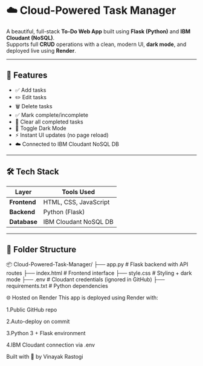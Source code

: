 # ☁️ Cloud-Powered Task Manager  
A beautiful, full-stack **To-Do Web App** built using **Flask (Python)** and **IBM Cloudant (NoSQL)**.  
Supports full **CRUD** operations with a clean, modern UI, **dark mode**, and deployed live using **Render**.


---

## 🚀 Features

- ✅ Add tasks
- ✏️ Edit tasks
- 🗑️ Delete tasks
- ✅ Mark complete/incomplete
- 🧹 Clear all completed tasks
- 🌙 Toggle Dark Mode
- ⚡ Instant UI updates (no page reload)
- ☁️ Connected to IBM Cloudant NoSQL DB

---

## 🛠 Tech Stack

| Layer       | Tools Used                        |
|-------------|-----------------------------------|
| **Frontend**| HTML, CSS, JavaScript             |
| **Backend** | Python (Flask)                    |
| **Database**| IBM Cloudant NoSQL DB             |

---

## 📁 Folder Structure

📦 Cloud-Powered-Task-Manager/
├── app.py # Flask backend with API routes
├── index.html # Frontend interface
├── style.css # Styling + dark mode
├── .env # Cloudant credentials (ignored in GitHub)
├── requirements.txt # Python dependencies

🌐 Hosted on Render
This app is deployed using Render with:

1.Public GitHub repo

2.Auto-deploy on commit

3.Python 3 + Flask environment

4.IBM Cloudant connection via .env

Built with 💖 by Vinayak Rastogi
